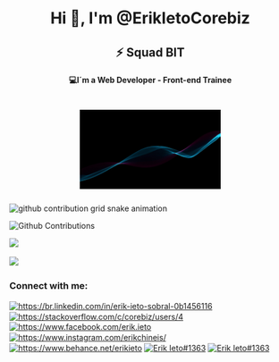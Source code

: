 <h1 align="center">Hi 👋, I'm @ErikIetoCorebiz</h1>
<h2 align="center"> ⚡ Squad BIT</h2>
<h4 align="center">💻I´m a Web Developer - Front-end Trainee</h4>
<h1 align="center">
    <img alt="cover-page" title="Erik Ieto" src=".github/erikieto.gif" width="50%" />
</h1>

![github contribution grid snake animation](https://raw.githubusercontent.com/ErikIetoCorebiz/ErikIetoCorebiz/output/github-contribution-grid-snake.svg)


![Github Contributions](https://github-readme-streak-stats.herokuapp.com/?user=ErikIetoCorebiz)

<p align="left">
<a href="https://github.com/ErikIetoCorebiz">
  <img height="180em" src="https://github-readme-stats.vercel.app/api/?username=ErikIetoCorebiz&count_private=true&show_icons=true"/>
    <p align="left">
  <img height="180em" src="https://github-readme-stats.vercel.app/api/top-langs/?username=ErikIetoCorebiz&layout=compact&langs_count=8"/>
    </p>
</a>
</p>


<h3 align="left">Connect with me:</h3>
<p align="left">
<a href="https://linkedin.com/in/https://br.linkedin.com/in/erik-ieto-sobral-0b1456116" title= "Linkedin" target="blank"><img align="center" src="https://cdn.jsdelivr.net/npm/simple-icons@3.0.1/icons/linkedin.svg" alt="https://br.linkedin.com/in/erik-ieto-sobral-0b1456116" height="30" width="40" /></a>
<a href="https://stackoverflow.com/users/https://stackoverflow.com/c/corebiz/users/4" title= "Stack Overflow" target="blank"><img align="center" src="https://cdn.jsdelivr.net/npm/simple-icons@3.0.1/icons/stackoverflow.svg" alt="https://stackoverflow.com/c/corebiz/users/4" height="30" width="40" /></a>
<a href="https://fb.com/https://www.facebook.com/erik.ieto" title= "Facebook" target="blank"><img align="center" src="https://cdn.jsdelivr.net/npm/simple-icons@3.0.1/icons/facebook.svg" alt="https://www.facebook.com/erik.ieto" height="30" width="40" /></a>
<a href="https://instagram.com/https://www.instagram.com/erikchineis/" title= "Instagram" target="blank"><img align="center" src="https://cdn.jsdelivr.net/npm/simple-icons@3.0.1/icons/instagram.svg" alt="https://www.instagram.com/erikchineis/" height="30" width="40" /></a>
<a href="https://www.behance.net/https://www.behance.net/erikieto" title= "Behance" target="blank"><img align="center" src="https://cdn.jsdelivr.net/npm/simple-icons@3.0.1/icons/behance.svg" alt="https://www.behance.net/erikieto" height="30" width="40" /></a>
<a href="https://discord.gg/Erik Ieto#1363" title= "Discord" target="blank"><img align="center" src="https://cdn.jsdelivr.net/npm/simple-icons@3.0.1/icons/discord.svg" alt="Erik Ieto#1363" height="30" width="40" /></a>
<a href="mailto:erik.ieto@corebiz.ag" title= "Gmail" target="blank"><img align="center" src="https://cdn.jsdelivr.net/npm/simple-icons@3.0.1/icons/gmail.svg" alt="Erik Ieto#1363" height="30" width="40" /></a>

</p>
